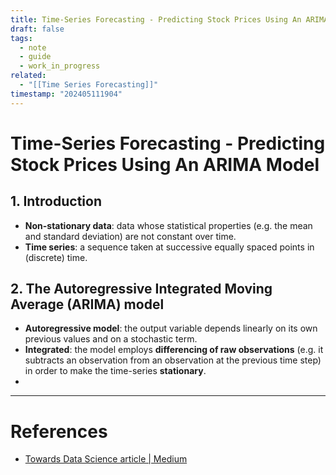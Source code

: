 ```yaml
---
title: Time-Series Forecasting - Predicting Stock Prices Using An ARIMA Model
draft: false
tags:
  - note
  - guide
  - work_in_progress
related:
  - "[[Time Series Forecasting]]"
timestamp: "202405111904"
---
```


# Time-Series Forecasting - Predicting Stock Prices Using An ARIMA Model

## 1. Introduction
- **Non-stationary data**: data whose statistical properties (e.g. the mean and standard deviation) are not constant over time.
- **Time series**: a sequence taken at successive equally spaced points in (discrete) time.

## 2. The Autoregressive Integrated Moving Average (ARIMA) model
- **Autoregressive model**: the output variable depends linearly on its own previous values and on a stochastic term.
- **Integrated**: the model employs **differencing of raw observations** (e.g. it subtracts an observation from an observation at the previous time step) in order to make the time-series **stationary**.
- 

--- 
# References
- [Towards Data Science article | Medium](https://towardsdatascience.com/time-series-forecasting-predicting-stock-prices-using-an-arima-model-2e3b3080bd70)